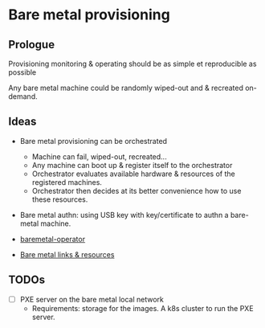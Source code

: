 # Bare metal provisioning

## Prologue 

Provisioning monitoring & operating should be as simple et reproducible as possible

Any bare metal machine could be randomly wiped-out and & recreated on-demand.


## Ideas

- Bare metal provisioning can be orchestrated
  - Machine can fail, wiped-out, recreated...
  - Any machine can boot up & register itself to the orchestrator
  - Orchestrator evaluates available hardware & resources of the registered machines.
  - Orchestrator then decides at its better convenience how to use these resources.
- Bare metal authn: using USB key with key/certificate to authn a bare-metal machine.

- [baremetal-operator](https://github.com/metal3-io/baremetal-operator/tree/main)
- [Bare metal links & resources](https://github.com/alexellis/awesome-baremetal)

## TODOs

- [ ] PXE server on the bare metal local network
  - Requirements: storage for the images. A k8s cluster to run the PXE server.
